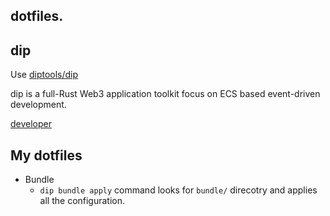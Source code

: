 ## dotfiles.

## dip

Use [diptools/dip](https://github.com/diptools/dip)

dip is a full-Rust Web3 application toolkit focus on ECS based event-driven development.

[developer](https://github.com/junichisugiura)

## My dotfiles

- Bundle
  - `dip bundle apply` command looks for `bundle/` direcotry and applies all the configuration.
